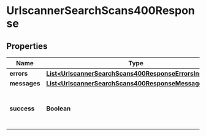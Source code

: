 

# UrlscannerSearchScans400Response


## Properties

| Name | Type | Description | Notes |
|------------ | ------------- | ------------- | -------------|
|**errors** | [**List&lt;UrlscannerSearchScans400ResponseErrorsInner&gt;**](UrlscannerSearchScans400ResponseErrorsInner.md) |  |  |
|**messages** | [**List&lt;UrlscannerSearchScans400ResponseMessagesInner&gt;**](UrlscannerSearchScans400ResponseMessagesInner.md) |  |  |
|**success** | **Boolean** | Whether request was successful or not |  |



